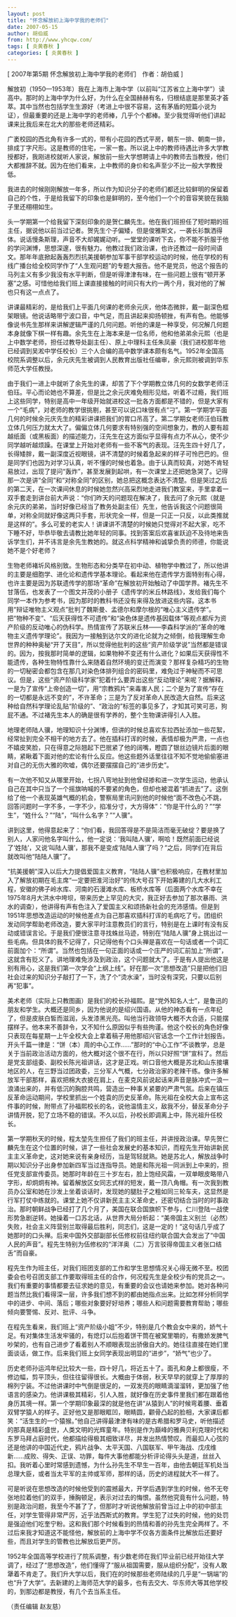 ```yaml
---
layout: post
title: "怀念解放初上海中学我的老师们"
date: 2007-05-15
author: 胡伯威
from: http://www.yhcqw.com/
tags: [ 炎黄春秋 ]
categories: [ 炎黄春秋 ]
---
```



[ 2007年第5期 怀念解放初上海中学我的老师们　作者：胡伯威 ]


解放初（1950—1953年）我在上海市上海中学（以前叫“江苏省立上海中学”）读高中。那时的上海中学为什么好，为什么在全国赫赫有名，归根结底是那里英才荟萃。其中当然也包括学生生源好（考进上中很不容易，这有茅盾的短篇小说为证），但最重要的还是上海中学的老师棒，几乎个个都棒。至少我觉得听他们讲起课来比我后来在北大的那些老师还精彩。


广袤校园的西北角有许多一式的，带有小花园的西式平房，朝东一排、朝南一排，排成丁字尺形。这是教师的住宅，一家一套。所以说上中的教师待遇比许多大学教授都好，我刚进校就听人家说，解放前一些大学想聘请上中的教师去当教授，他们大都推辞不就。因为在他们看来，上中教师的身价和名声至少不比一般大学教授低。


我进去的时候刚刚解放一年多，所以作为知识分子的老师们都还比较鲜明的保留着自己的个性，于是给我留下的印象也是鲜明的，至今他们一个个的音容笑貌在我脑子里还栩栩如生。


头一学期第一个给我留下深刻印象的是贺仁麟先生。他在我们班担任了短时期的班主任，据说他以前当过记者。贺先生个子偏矮，但是俊雅斯文，一袭长衫飘洒得体。说话慢条斯理，声音不大却娓娓动听。一堂堂的课听下去，你不能不折服于他的学问渊博，思想深邃，很有魅力。他教过我们政治课，也许还教过一段时间语文。那年年底掀起轰轰烈烈抗美援朝参加军事干部学校运动的时候，他在学校的有线广播台给全校同学作了“人生观问题”的专题大报告。他不是党员，他这个报告的马列主义有多少我没有水平判断，但是听得津津有味，在一些问题上很有“顿开茅塞”之感。可惜他给我们班上课直接接触的时间只有大约一两个月，我对他的了解也只有这一点点了。


讲课最精彩的，是给我们上平面几何课的老师余元庆，他体态微胖，戴一副深色框架眼镜。他说话略带宁波口音，中气足，而且讲起来抑扬顿挫，有声有色。他能够像说书先生那样来讲解逻辑严谨的几何问题。听他的课是一种享受，何况解几何题本身就像下棋一样有趣。余先生在上海本来是一位名师，他和他弟弟余元熙（也是上中数学老师，担任过教导处副主任）、原上中理科主任朱凤豪（我们进校那年他已经调到吴淞中学任校长）三个人合编的高中数学课本颇有名气。1952年全国高校院系调整以后，余元庆先生被调到人民教育出版社任编审，余元熙则被调到华东师范大学任教授。


由于我们一进上中就听了余先生的课，却苦了下个学期教立体几何的女数学老师汪伯珏。平心而论她也不算差，但是比之余元庆难免相形见绌，听着不过瘾，我们班上这些同学，特别是高中一年级开始就进校这一批各方面都是不错的，但是大家有一个“毛病”，对老师的教学很挑剔，甚至可以说口味很有点“刁”。第一学期学平面几何的时候余元庆先生的精彩讲课把我们的胃口吊高了。第二学期女老师汪伯珏教立体几何压力就太大了。偏偏立体几何要求有特别强的空间想象力，教的人要有超越纸面（或黑板面）的描述能力，汪先生在这方面似乎显得有点力不从心，使不少同学越听越烦躁。在课堂上开始对老师有一些不客气的表现。汪先生四十好几了，长得矮胖，戴一副深度近视眼镜，讲不清楚的时候着急起来的样子可怜巴巴的。但是同学们也因为对学习认真，听不懂的时候也着急。由于认真而较真，对她不肯轻易放过，出现了提问“轰炸”，甚至发展到起哄，有一次课堂上还把她急哭了。记得那一次是讲“全同”和“对称全同”的区别，她总把这概念表达不清楚。但是哭过之后的第二天，在一次课间休息的时候她忽然兴高采烈地走进我们教室来，手里拿着一双手套走到讲台前大声说：“你们昨天的问题现在解决了，我去问了余元熙（就是余元庆的弟弟，当时好像已经当了教务处副主任）先生，他告诉我这个问题很简单，对称全同就好像这两只手套，形状完全一样，但是一只正一只反，以此类推就是这样的”。多么可爱的老实人！讲课讲不清楚的时候她只觉得对不起大家，吃不下睡不好，毕恭毕敬去请教比她年轻的同事。找到答案后欢喜雀跃迫不及待地来告诉学生们，并不讳言是余先生教她的。就这点科学精神和诚挚负责的师德，你能说她不是个好老师？


生物老师褚圻风格别致。生物形态和分类早在初中动、植物学中教过了，所以他讲的主要是细胞学、进化论和遗传学基本理论。看起来他在遗传学方面特别有心得，也许主要是因为苏联遗传学的那场“革命”在解放初开始触动了中国学界。褚先生不甘落伍，也发表了一个图文并茂的小册子《遗传学的米丘林路线》，发给我们每个同学一本作为参考书，因为那时的教科书还没有来得及放进这些内容。这本书用“辩证唯物主义观点”批判了魏斯曼、孟德尔和摩尔根的“唯心主义遗传学”。把“物种不变”、“后天获得性不可遗传”和“染色体是遗传基因载体”等观点都斥为资产阶级的反动唯心的伪科学。热情宣传了苏联米丘林——李森科学派的“革命的唯物主义遗传学理论”。我因为一接触到达尔文的进化论就为之倾倒，给我理解生命世界的种种奥秘“开了天目”，所以觉得他批判的这些“资产阶级学说”当然都是错误的。因为，按我那时简单的逻辑，如果物种不变还有什么进化？如果后天获得性不能遗传，各种生物特性靠什么来随着自然环境的变迁而演变？那样复杂精巧的生物的一切秘密会都包含在那几对染色体排列组合的密码里，难免过于神秘而不可思议。但是，这些“资产阶级科学家”犯着什么要弄出这些“反动理论”来呢？据解释，一是为了宣传“上帝创造一切”，用“宗教鸦片”来毒害人民；二个是为了宣传“存在的一切都是永远不变的”，不许革命；三是为了反对革命人民改造大自然。后来这种给自然科学理论乱贴“阶级的”、“政治的”标签的事见多了，才知其可笑可恶，狗屁不通。不过褚先生本人的确是很有学养的，整个生物课讲得引人入胜。


地理老师陆人骥，地理知识十分渊博，但讲的时候总喜欢东拉西扯添加一些花絮，经常扯到完全不相干的地方去了。他在插科打诨的时候，表情却极为严肃，一点也不嬉皮笑脸，只在得意之际翘起下巴抿紧了他的阔嘴，瞪圆了银丝边镜片后面的眼睛，紧瞅着下面对他的宏论有什么反应。他这些题外话里往往不知不觉地偷偷塞进对自己的无伤大雅的吹嘘，偶尔还要摆摆自己的“进步历史”。


有一次他不知又从哪里开始，七拐八弯地扯到他曾经掺和进一次学生运动，他承认自己在其中只当了一个摇旗呐喊的不要紧的角色，但却也被混着“抓进去”了。这倒给了他一个表现英雄气概的机会，警察局里讯问到他的时候他“面不改色心不跳，回答问题时一字不多，一字不少，掐准分寸，大方得体”：“你是干什么的？”“学生”，“姓什么？”“陆”，“叫什么名字？”“人骥”。


讲到这里，他得意起来了：“你们看，我回答得是不是简洁而毫无破绽？要是换了别人，人家问他名字叫什么，他一定说：‘我叫陆人骥’，啊哈！既然前面已经说了‘姓陆’，又说‘叫陆人骥’，那我不是变成‘陆陆人骥’了吗？”之后，同学们在背后就改叫他“陆陆人骥”了。


“抗美援朝”深入以后大力提倡爱国主义教育，“陆陆人骥”也积极响应，在教材里加入了解放初期在毛主席“一定要把淮河治好”的伟大号召下开始筹建的几大水利工程，安徽的佛子岭水库、河南的石漫滩水库、板桥水库等（后面两个水库不幸在1975年8月大洪水中垮坝，带来历史上罕见的大灾，我正好去参加了那次暴雨、洪水的调查），他讲得有声有色注入了爱国主义和颂扬新社会的充沛感情。但是到1951年思想改造运动的时候他差点为自己那喜欢插科打诨的毛病吃了亏。团组织发动同学帮助老师改造，要大家平时注意教员们的言行，特别是在上课时有没有反动或错误言论。于是我们便很注意寻找蛛丝马迹，特别在“陆陆人骥”身上挑出过一些毛病。但具体的我不记得了，只记得他有个口头禅是喜欢在一句话或者一个词汇前面加个：“所谓”。当然也包括在一句正面的话或一个庄严的词汇前加上“所谓”，这就含有贬义了。讲地理难免涉及到政治，这个问题就大了。于是有人提出他这是别有用心，这是我们第一次学会“上纲上线”。好在那一次“思想改造”只是把他们旧社会过来的知识分子敲打了一下，洗了个“烫水澡”，当时没有深究，只要以后别再“犯事”。


美术老师（实际上只教图画）是我们的校长孙福熙。是“党外知名人士”，是鲁迅的朋友和学生。大概还是同乡，因为他说的是绍兴国语。从他的神态看有一点年纪了，但是皮肤白皙而滋润，头发漆黑光亮。叫他当行政领导大概不大合适，只能摆摆样子。他本来不善辞令，又不知什么原因似乎有些拘谨。他这个校长的角色好像只表现在每星期一上午全校大会上拿着稿子用他那绍兴官话念一个工作计划报告。开头千篇一律是：“饼（本）周的中心工作……”那时的“中心工作”不谈教学，总是关于当前政治活动方面的，他大概对这个很不在行，所以只好照“饼”宣科了。然后是党支部组委、副校长陈光祖讲话，这才是正戏。听口音他大概是苏北和山东接壤地区的人，在三野当过团政委，三分军人气概，七分政治家的老辣干练。像许多解放军干部那样，喜欢把棉大衣披在肩上，在麦克风前说起话来声音是脉冲式一浪一浪涌出来的，并有低沉的胸腔共鸣，营造出一种事关紧要的严肃气氛。后来在镇压反革命运动期间，学校里抓出一个姓袁的历史反革命。陈光祖在全校大会上宣布这件事的时候，附带点了孙福熙校长的名，说他温情主义，敌我不分，替反革命分子讲情开脱，犯了立场不稳的错误。不久以后，孙校长即调离上中，陈光祖升任校长。


第一学期秋天的时候，程太堃先生担任了我们的班主任，并讲授政治课。早先贺仁麟先生在这个位置的时候，讲了一些社会发展史的基本知识，而程先生开始讲新民主主义革命史，这对她来说有亲身经历，当是驾轻就熟。她是苏北人，解放战争时期以知识分子出身参加新四军当过连指导员。她是和陈光祖一同派到上中来的，担任党支部宣传委员。她那时年龄在三十岁左右，脸上饱经风霜，一双单眼皮略带八字形，却炯炯有神。留着解放区女同志式样的短发，戴一顶八角帽。有一次我到教员办公室和她在沙发上坐着谈话时，发现她的腿肚子之粗如同三轮车夫，这显然是行军打仗中练就的。课堂上她不仅讲新民主主义革命史，还密切结合当时的时事政治。那时朝鲜战争已经打了几个月了，美国在联合国旗帜下参与，仁川登陆一战使形势急剧逆转。她操着一口苏北话，从世界大局分析起：“美帝国主义别兰（必然）失败，社会主义阵营别兰取得最后胜利，同志们，这是一定的！”这句话几乎成了她那时的口头禅。后来中国外交部副部长伍修权前往纽约联合国大会发出了“中国人民的声音”。程先生特别为伍修权的“洋洋奥（二）万言驳得帝国主义者张口结舌”而自豪。


程先生作为班主任，对我们班团支部的工作和学生思想情况关心得无微不至。校团委会也号召团支部工作要取得班主任的合作，何况程先生是全校少有的党员之一。我们有重要的事情都要去征求她的意见，有重要的会议也请她来参加。她对各种问题当然比我们看得深一层，许多我们想不到的都由她指点出来。比如怎样分析同学中的进步、中间、落后；哪些对象要好好培养；哪些人和问题需要教育帮助；哪些倾向要警惕、反对、批评、斗争。


在程先生看来，我们班上“资产阶级小姐”不少，特别是几个教会女中来的，娇气十足。有对集体生活发牢骚的，有熄灯以后抱着饼干筒在被窝里嚼的，有撒娇发脾气吵架的，也有自己进步了看着别人不顺眼表现出骄傲自大的。她往往直接在她们里面谈话，做工作。后来我们班上女同学表现出明显的“进步”，“娇气”也少了。


历史老师孙运鸿年纪比较大一些，四十好几，将近五十了。面孔和身上都很瘦，不修边幅，剪平顶头，但往往留得很长。大概由于体弱，秋天早早的就穿上了厚厚的棉列宁装。不过他讲课时中气倒是很足的，一双发亮的眼睛滴溜溜转，更加强了他语言的感染力。他讲课极其精彩，引人入胜，就好像在历史事件里我们都在跟着他身历其境一样。第一个学期印象最深的就是他在讲“从猿到人”的时候弯着腰、垂着双臂学猿人的样子。正好他又是那眼眶凹，眼睛圆，颧骨凸起的脸相，大家课后都笑：“活生生的一个猿猴。”他自己讲得最津津有味的是古希腊和罗马史，听他描述的那真是精彩盛世，人类文明的光辉童年。特别是作为巔峰的雅典贝利克理时代和东罗马拜占庭时代，他都描绘得极其细致详尽，并发出热情赞叹。而最扣人心弦的还是他讲的中国近代史，鸦片战争、太平天国、八国联军、甲午海战、戊戌维新……成败、得失、正误、功罪，每件大事他都能分析评论得头头是道，丝丝入扣。我听着心里时常感到遗憾，为什么孙先生不早生一百年，由他去朝廷军机处当总理大臣，或者当太平军的主帅或军师，那样的话，历史的进程就大不一样了。


可是听说在思想改造的时候他受到的震撼最大，开学后遇到学生的时候，他不无夸张地拉着他们的双手，捶胸顿足，表示对过去的悔恨。虽然他究竟有什么问题，特别是政治问题，我至今不甚了了，但那时才听说他解放前曾当过上中的初中部主任，对学生管得非常严厉，近乎法西斯式的教育。学生犯了过失的时候，他的处罚是强迫他们吃奎宁粉。这和我们那个时候看到的热情和善的孙先生完全两样了。不过后来我才知道这不能怪他，解放前的上海中学不仅各方面条件比解放后还要好些，而且对学生的管教也比解放后更严厉。


1952年全国高等学校进行了院系调整，有少数老师在我们毕业前已经开始往大学调了，经过了“思想改造”，他们懂得了“服从祖国需要，服从组织分配”，没有人敢犟着不肯走了。我们升大学以后，我们在的时候那些老师陆续的几乎是“一锅端”的也“升了大学”。去新建的上海师范大学的最多，也有去交大、华东师大等其他学校的，到那边都是教授，有几个去当系主任。

（责任编辑 赵友慈）


